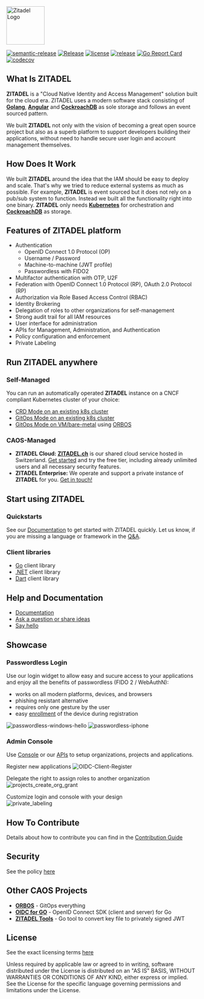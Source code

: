 <img src="./docs/static/logos/zitadel-logo-dark@2x.png" alt="Zitadel Logo" height="100px" width="auto" />

[![semantic-release](https://img.shields.io/badge/%20%20%F0%9F%93%A6%F0%9F%9A%80-semantic--release-e10079.svg)](https://github.com/semantic-release/semantic-release)
[![Release](https://github.com/caos/zitadel/actions/workflows/zitadel.yml/badge.svg)](https://github.com/caos/zitadel/actions)
[![license](https://badgen.net/github/license/caos/zitadel/)](https://github.com/caos/zitadel/blob/main/LICENSE)
[![release](https://badgen.net/github/release/caos/zitadel/stable)](https://github.com/caos/zitadel/releases)
[![Go Report Card](https://goreportcard.com/badge/github.com/caos/zitadel)](https://goreportcard.com/report/github.com/caos/zitadel)
[![codecov](https://codecov.io/gh/caos/zitadel/branch/main/graph/badge.svg)](https://codecov.io/gh/caos/zitadel)

## What Is ZITADEL

**ZITADEL** is a "Cloud Native Identity and Access Management" solution built for the cloud era. ZITADEL uses a modern software stack consisting of [**Golang**](https://golang.org/), [**Angular**](https://angular.io/) and  [**CockroachDB**](https://www.cockroachlabs.com/) as sole storage and follows an event sourced pattern.

We built **ZITADEL** not only with the vision of becoming a great open source project but also as a superb platform to support developers building their applications, without need to handle secure user login and account management themselves.

## How Does It Work

We built **ZITADEL** around the idea that the IAM should be easy to deploy and scale. That's why we tried to reduce external systems as much as possible.
For example, **ZITADEL** is event sourced but it does not rely on a pub/sub system to function. Instead we built all the functionality right into one binary.
**ZITADEL** only needs [**Kubernetes**](https://kubernetes.io/) for orchestration and [**CockroachDB**](https://www.cockroachlabs.com/) as storage.

## Features of ZITADEL platform

* Authentication
  * OpenID Connect 1.0 Protocol (OP)
  * Username / Password
  * Machine-to-machine (JWT profile)
  * Passwordless with FIDO2
* Multifactor authentication with OTP, U2F
* Federation with OpenID Connect 1.0 Protocol (RP), OAuth 2.0 Protocol (RP)
* Authorization via Role Based Access Control (RBAC)
* Identity Brokering
* Delegation of roles to other organizations for self-management
* Strong audit trail for all IAM resources
* User interface for administration
* APIs for Management, Administration, and Authentication
* Policy configuration and enforcement
* Private Labeling

## Run ZITADEL anywhere

### Self-Managed

You can run an automatically operated **ZITADEL** instance on a CNCF compliant Kubernetes cluster of your choice:

* [CRD Mode on an existing k8s cluster](https://docs.zitadel.ch/docs/guides/installation/crd)
* [GitOps Mode on an existing k8s cluster](https://docs.zitadel.ch/docs/guides/installation/gitops)
* [GitOps Mode on VM/bare-metal](https://docs.zitadel.ch/docs/guides/installation/managed-dedicated-instance)  using [ORBOS](https://docs.zitadel.ch/docs/guides/installation/orbos)

### CAOS-Managed

* **ZITADEL Cloud:** [**ZITADEL.ch**](https://zitadel.ch) is our shared cloud service hosted in Switzerland. [Get started](https://docs.zitadel.ch/docs/guides/usage/get-started) and try the free tier, including already unlimited users and all necessary security features.
* **ZITADEL Enterprise:** We operate and support a private instance of **ZITADEL** for you. [Get in touch!](https://zitadel.ch/contact/)

## Start using ZITADEL

### Quickstarts

See our [Documentation](https://docs.zitadel.ch/docs/quickstarts/introduction) to get started with ZITADEL quickly. Let us know, if you are missing a language or framework in the [Q&A](https://github.com/caos/zitadel/discussions/1717).

### Client libraries

* [Go](https://github.com/caos/zitadel-go) client library
* [.NET](https://github.com/caos/zitadel-net) client library
* [Dart](https://github.com/caos/zitadel-dart) client library

## Help and Documentation

* [Documentation](https://docs.zitadel.ch)
* [Ask a question or share ideas](https://github.com/caos/zitadel/discussions)
* [Say hello](https://zitadel.ch/contact/)

## Showcase

### Passwordless Login

Use our login widget to allow easy and sucure access to your applications and enjoy all the benefits of passwordless (FIDO 2 / WebAuthN):

* works on all modern platforms, devices, and browsers
* phishing resistant alternative
* requires only one gesture by the user
* easy [enrollment](https://docs.zitadel.ch/docs/manuals/user-factors) of the device during registration

![passwordless-windows-hello](https://user-images.githubusercontent.com/1366906/118765435-5d419780-b87b-11eb-95bf-55140119c0d8.gif)
![passwordless-iphone](https://user-images.githubusercontent.com/1366906/118765439-5fa3f180-b87b-11eb-937b-b4acb7854086.gif)

### Admin Console

Use [Console](https://docs.zitadel.ch/docs/manuals/introduction) or our [APIs](https://docs.zitadel.ch/docs/apis/introduction) to setup organizations, projects and applications.

Register new applications
![OIDC-Client-Register](https://user-images.githubusercontent.com/1366906/118765446-62064b80-b87b-11eb-8b24-4f4c365b8c58.gif)

Delegate the right to assign roles to another organization
![projects_create_org_grant](https://user-images.githubusercontent.com/1366906/118766069-39cb1c80-b87c-11eb-84cf-f5becce4e9b6.gif)

Customize login and console with your design  
![private_labeling](https://user-images.githubusercontent.com/1366906/123089110-d148ff80-d426-11eb-9598-32b506f6d4fd.gif)

## How To Contribute

Details about how to contribute you can find in the [Contribution Guide](CONTRIBUTING.md)

## Security

See the policy [here](./SECURITY.md)

## Other CAOS Projects

* [**ORBOS**](https://github.com/caos/orbos/) - GitOps everything
* [**OIDC for GO**](https://github.com/caos/oidc) - OpenID Connect SDK (client and server) for Go
* [**ZITADEL Tools**](https://github.com/caos/zitadel-tools) - Go tool to convert  key file to privately signed JWT

## License

See the exact licensing terms [here](./LICENSE)

Unless required by applicable law or agreed to in writing, software distributed under the License is distributed on an "AS IS" BASIS, WITHOUT WARRANTIES OR CONDITIONS OF ANY KIND, either express or implied. See the License for the specific language governing permissions and limitations under the License.
